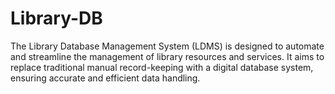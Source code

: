 # Library-DB
The Library Database Management System (LDMS) is designed to automate and streamline the management of library resources and services. It aims to replace traditional manual record-keeping with a digital database system, ensuring accurate and efficient data handling.
